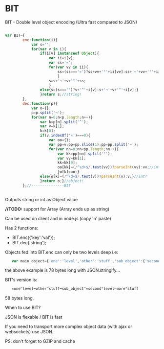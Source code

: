 BIT
===

BIT - Double level object encoding (Ultra fast compared to JSON)


```javascript

var BIT={
		enc:function(i){
			var s='';
			for(var v in i){
				if(i[v] instanceof Object){
					var ii=i[v];
					var ss='«';
					for(var vv in ii){
						ss=(ss==='«')?ss+vv+'°'+ii[vv]:ss+'~'+vv+'°'+ii[vv];
						}
					s=s+'¬'+v+'^'+ss;
					}
				else{s=(s==='')?v+'^'+i[v]:s+'¬'+v+'^'+i[v];}
				}return s;//string!
		},
		dec:function(p){
			var o={};
			p=p.split('¬');
			for(var n=0;n<p.length;n++){
				var k=p[n].split('^');
				var v=k[1];
				k=k[0];
				if(v.indexOf('«')===0){
					var oo={};
					var pp=v;pp=pp.slice(1);pp=pp.split('~');
					for(var nn=0;nn<pp.length;nn++){
						var kk=pp[nn].split('°');
						var vv=kk[1];
						kk=kk[0];
						oo[kk]=(/^\d+$/.test(vv))?parseInt(vv):vv;//int?
						}o[k]=oo;}
				else{o[k]=(/^\d+$/.test(v))?parseInt(v):v;}//int?
				}return o;}//object!
		};//---------------BIT
		

```

Outputs string or int as Object value

**//TODO:** support for Array (Array ends up as string)

Can be used on client and in node.js (copy 'n' paste)

Has 2 functions:

 - BIT.enc({'key':'val'});
 - BIT.dec('string');

Objects fed into BIT.enc can only be two levels deep i.e:

```javascript
   var main_object={'one':'level','other':'stuff','sub_object':{'second':'level','more':'stuff'}}
```

the above example is 78 bytes long with JSON.stringify...

BIT's version is:

```javascript
   «one^level¬other^stuff¬sub_object^«second°level~more°stuff
```

58 bytes long.

When to use BIT?

JSON is flexable / BIT is fast

If you need to transport more complex object data (with ajax or websockets) use JSON.

PS: don't forget to GZIP and cache
